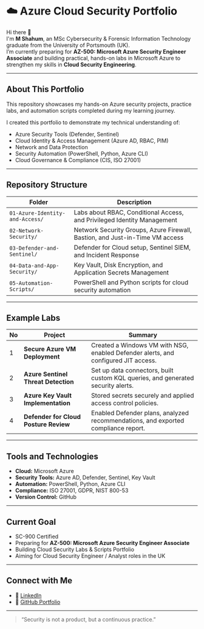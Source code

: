 # ☁️ Azure Cloud Security Portfolio

Hi there 👋  
I'm **M Shahum**, an MSc Cybersecurity & Forensic Information Technology graduate from the University of Portsmouth (UK).  
I’m currently preparing for **AZ-500: Microsoft Azure Security Engineer Associate** and building practical, hands-on labs in Microsoft Azure to strengthen my skills in **Cloud Security Engineering**.

---

## About This Portfolio
This repository showcases my hands-on Azure security projects, practice labs, and automation scripts completed during my learning journey.

I created this portfolio to demonstrate my technical understanding of:
- Azure Security Tools (Defender, Sentinel)
- Cloud Identity & Access Management (Azure AD, RBAC, PIM)
- Network and Data Protection
- Security Automation (PowerShell, Python, Azure CLI)
- Cloud Governance & Compliance (CIS, ISO 27001)

---

## Repository Structure

| Folder | Description |
|---------|--------------|
| `01-Azure-Identity-and-Access/` | Labs about RBAC, Conditional Access, and Privileged Identity Management |
| `02-Network-Security/` | Network Security Groups, Azure Firewall, Bastion, and Just-in-Time VM access |
| `03-Defender-and-Sentinel/` | Defender for Cloud setup, Sentinel SIEM, and Incident Response |
| `04-Data-and-App-Security/` | Key Vault, Disk Encryption, and Application Secrets Management |
| `05-Automation-Scripts/` | PowerShell and Python scripts for cloud security automation |

---

## Example Labs

| No | Project | Summary |
|----|----------|----------|
| 1 | **Secure Azure VM Deployment** | Created a Windows VM with NSG, enabled Defender alerts, and configured JIT access. |
| 2 | **Azure Sentinel Threat Detection** | Set up data connectors, built custom KQL queries, and generated security alerts. |
| 3 | **Azure Key Vault Implementation** | Stored secrets securely and applied access control policies. |
| 4 | **Defender for Cloud Posture Review** | Enabled Defender plans, analyzed recommendations, and exported compliance report. |

---

## Tools and Technologies
- **Cloud:** Microsoft Azure  
- **Security Tools:** Azure AD, Defender, Sentinel, Key Vault  
- **Automation:** PowerShell, Python, Azure CLI  
- **Compliance:** ISO 27001, GDPR, NIST 800-53  
- **Version Control:** GitHub  

---

## Current Goal
- SC-900 Certified  
- Preparing for **AZ-500: Microsoft Azure Security Engineer Associate**  
- Building Cloud Security Labs & Scripts Portfolio  
- Aiming for Cloud Security Engineer / Analyst roles in the UK  

---

##  Connect with Me
- 💼 [LinkedIn](https://linkedin.com/in/your-profile)  
- 🧰 [GitHub Portfolio](https://github.com/yourusername)

---

> “Security is not a product, but a continuous practice.”
